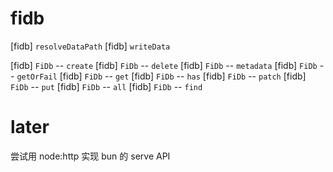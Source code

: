 # fidb

[fidb] `resolveDataPath`
[fidb] `writeData`

[fidb] `FiDb` -- `create`
[fidb] `FiDb` -- `delete`
[fidb] `FiDb` -- `metadata`
[fidb] `FiDb` -- `getOrFail`
[fidb] `FiDb` -- `get`
[fidb] `FiDb` -- `has`
[fidb] `FiDb` -- `patch`
[fidb] `FiDb` -- `put`
[fidb] `FiDb` -- `all`
[fidb] `FiDb` -- `find`

# later

尝试用 node:http 实现 bun 的 serve API
